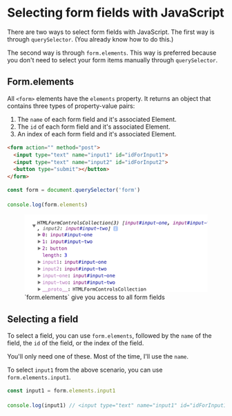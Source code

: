 # Selecting form fields with JavaScript

There are two ways to select form fields with JavaScript. The first way is through `querySelector`. (You already know how to do this.)

The second way is through `form.elements`. This way is preferred because you don't need to select your form items manually through `querySelector`.

## Form.elements

All `<form>` elements have the `elements` property. It returns an object that contains three types of property-value pairs:

1. The `name` of each form field and it's associated Element.
2. The `id` of each form field and it's associated Element.
3. An index of each form field and it's associated Element.

```html
<form action="" method="post">
  <input type="text" name="input1" id="idForInput1">
  <input type="text" name="input2" id="idForInput2">
  <button type="submit"></button>
</form>
```

```js
const form = document.querySelector('form')

console.log(form.elements)
```

<figure>
  <img src="../../images/forms/elements/elements.png" alt="Form elements give you access to all form fields">
  <figcaption aria-hidden>`form.elements` give you access to all form fields</figcaption>
</figure>

## Selecting a field

To select a field, you can use `form.elements`, followed by the `name` of the field, the `id` of the field, or the index of the field.

You'll only need one of these. Most of the time, I'll use the `name`.

To select `input1` from the above scenario, you can use `form.elements.input1`.

```js
const input1 = form.elements.input1

console.log(input1) // <input type="text" name="input1" id="idForInput1">
```


